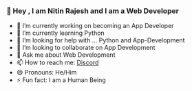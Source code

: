 ### 🙋‍ Hey , I am Nitin Rajesh and I am a Web Developer



- 🔭  I’m currently working on becoming an App Developer
- 🌱  I’m currently learning Python
- 🤔  I’m looking for help with ... Python and App-Development
- 👯  I’m looking to collaborate on App Development
- 💬  Ask me about Web Development
- 📫  How to reach me: <a href="https://discord.gg/Y4enK3F9fW">Discord</a>
- 😄  Pronouns: He/Him
- ⚡  Fun fact: I am a Human Being
